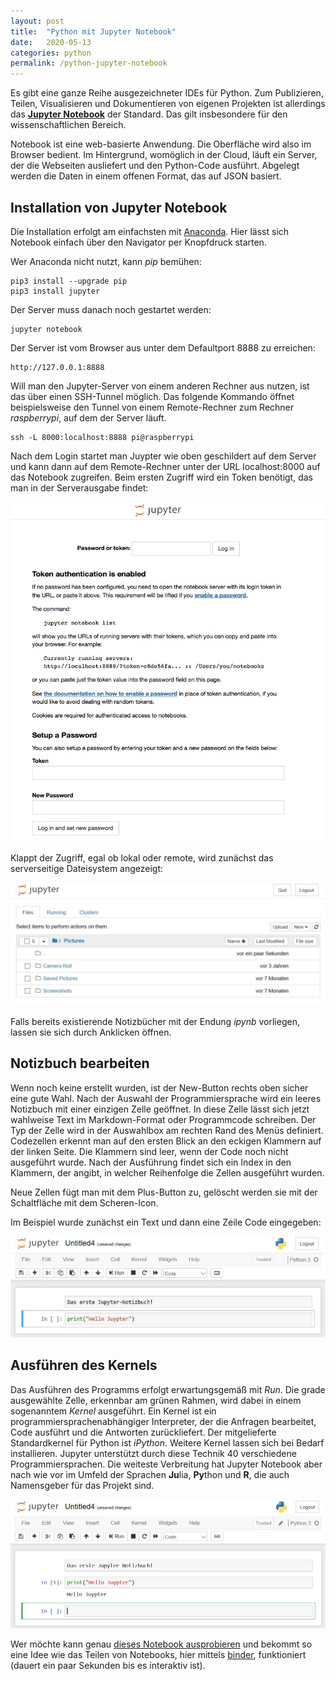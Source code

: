 ```yaml
---
layout: post
title:  "Python mit Jupyter Notebook"
date:   2020-05-13
categories: python
permalink: /python-jupyter-notebook
---
```


Es gibt eine ganze Reihe ausgezeichneter IDEs für Python. Zum Publizieren, Teilen, Visualisieren und Dokumentieren von eigenen Projekten ist allerdings das **[Jupyter Notebook](https://jupyter.org/)** der Standard. Das gilt insbesondere für den wissenschaftlichen Bereich.

Notebook ist eine web-basierte Anwendung. Die Oberfläche wird also im Browser bedient. Im Hintergrund, womöglich in der Cloud, läuft ein Server, der die Webseiten ausliefert und den Python-Code ausführt. Abgelegt werden die Daten in einem offenen Format, das auf JSON basiert.

## Installation von Jupyter Notebook
Die Installation erfolgt am einfachsten mit [Anaconda](/python-anaconda). Hier lässt sich Notebook einfach über den Navigator per Knopfdruck starten.

Wer Anaconda nicht nutzt, kann *pip* bemühen:

    pip3 install --upgrade pip
    pip3 install jupyter

Der Server muss danach noch gestartet werden:

    jupyter notebook

Der Server ist vom Browser aus unter dem Defaultport 8888 zu erreichen:

    http://127.0.0.1:8888


Will man den Jupyter-Server von einem anderen Rechner aus nutzen, ist das über einen SSH-Tunnel möglich. Das folgende Kommando öffnet beispielsweise den Tunnel von einem Remote-Rechner zum Rechner *raspberrypi*, auf dem der Server läuft.

    ssh -L 8000:localhost:8888 pi@raspberrypi

Nach dem Login startet man Juypter wie oben geschildert auf dem Server und kann dann auf dem Remote-Rechner unter der URL localhost:8000 auf das Notebook zugreifen. Beim ersten Zugriff wird ein Token benötigt, das man in der Serverausgabe findet:

![image](images/python-jupyter-notebook/jupyter-token.jpg)

Klappt der Zugriff, egal ob lokal oder remote, wird zunächst das serverseitige Dateisystem angezeigt:

![image](images/python-jupyter-notebook/jupyter-tree.jpg)

Falls bereits existierende Notizbücher mit der Endung *ipynb* vorliegen, lassen sie sich durch Anklicken öffnen.

## Notizbuch bearbeiten
Wenn noch keine erstellt wurden, ist der New-Button rechts oben sicher eine gute Wahl. Nach der Auswahl der Programmiersprache wird ein leeres Notizbuch mit einer einzigen Zelle geöffnet. In diese Zelle lässt sich jetzt wahlweise Text im Markdown-Format oder Programmcode schreiben. Der Typ der Zelle wird in der Auswahlbox am rechten Rand des Menüs definiert. Codezellen erkennt man auf den ersten Blick an den eckigen Klammern auf der linken Seite. Die Klammern sind leer, wenn der Code noch nicht ausgeführt wurde. Nach der Ausführung findet sich ein Index in den Klammern, der angibt, in welcher Reihenfolge die Zellen ausgeführt wurden.

Neue Zellen fügt man mit dem Plus-Button zu, gelöscht werden sie mit der Schaltfläche mit dem Scheren-Icon.

Im Beispiel wurde zunächst ein Text und dann eine Zeile Code eingegeben:

![image](images/python-jupyter-notebook/jupyter-cells.jpg)

## Ausführen des Kernels
Das Ausführen des Programms erfolgt erwartungsgemäß mit *Run*. Die grade ausgewählte Zelle, erkennbar am grünen Rahmen, wird dabei in einem sogenanntem *Kernel* ausgeführt. Ein Kernel ist ein programmiersprachenabhängiger Interpreter, der die Anfragen bearbeitet, Code ausführt und die Antworten zurückliefert. Der mitgelieferte Standardkernel für Python ist *iPython*. Weitere Kernel lassen sich bei Bedarf installieren. Jupyter unterstützt durch diese Technik 40 verschiedene Programmiersprachen. Die weiteste Verbreitung hat Jupyter Notebook aber nach wie vor im Umfeld der Sprachen **Ju**lia, **Py**thon und **R**, die auch Namensgeber für das Projekt sind.

![image](images/python-jupyter-notebook/jupyter-run.jpg)

Wer möchte kann genau [dieses Notebook ausprobieren](https://mybinder.org/v2/gh/dirkkoller/dirkkoller.github.io/master?filepath=test.ipynb) und bekommt so eine Idee wie das Teilen von Notebooks, hier mittels [binder](https://mybinder.org/), funktioniert (dauert ein paar Sekunden bis es interaktiv ist).
